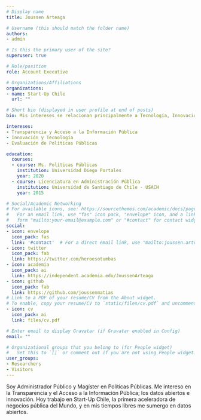 ```yaml
---
# Display name
title: Joussen Arteaga

# Username (this should match the folder name)
authors:
- admin

# Is this the primary user of the site?
superuser: true

# Role/position
role: Account Executive

# Organizations/Affiliations
organizations:
- name: Start-Up Chile
  url: ""

# Short bio (displayed in user profile at end of posts)
bio: Mis intereses se relacionan principalmente a Tecnología, Innovación y Políticas Públicas.

intereses:
- Transparencia y Acceso a la Información Pública
- Innovación y Tecnología
- Evaluación de Políticas Públicas

education:
  courses:
  - course: Ms. Políticas Públicas
    institution: Universidad Diego Portales
    year: 2020
  - course: Licenciatura en Administración Pública
    institution: Universidad de Santiago de Chile - USACH
    year: 2015

# Social/Academic Networking
# For available icons, see: https://sourcethemes.com/academic/docs/page-builder/#icons
#   For an email link, use "fas" icon pack, "envelope" icon, and a link in the
#   form "mailto:your-email@example.com" or "#contact" for contact widget.
social:
- icon: envelope
  icon_pack: fas
  link: '#contact'  # For a direct email link, use "mailto:joussen.arteaga@gmail.com".
- icon: twitter
  icon_pack: fab
  link: https://twitter.com/heroesotumbas
- icon: academia
  icon_pack: ai
  link: https://independent.academia.edu/JoussenArteaga
- icon: github
  icon_pack: fab
  link: https://github.com/joussenmatias
# Link to a PDF of your resume/CV from the About widget.
# To enable, copy your resume/CV to `static/files/cv.pdf` and uncomment the lines below.
- icon: cv
  icon_pack: ai
  link: files/cv.pdf

# Enter email to display Gravatar (if Gravatar enabled in Config)
email: ""

# Organizational groups that you belong to (for People widget)
#   Set this to `[]` or comment out if you are not using People widget.
user_groups:
- Researchers
- Visitors
---
```


Soy Administrador Público y Magíster en Políticas Públicas. Me intereso en la Transparencia y el Acceso a la Información Pública; los datos abiertos e innovación. Hoy trabajo en Start-Up Chile, la primera aceleradora de negocios pública del Mundo, y en mis tiempos libres me sumergo en datos abiertos.

